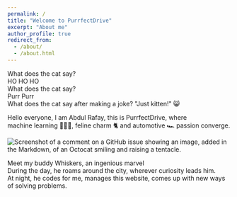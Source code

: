 ```yaml
---
permalink: /
title: "Welcome to PurrfectDrive"
excerpt: "About me"
author_profile: true
redirect_from: 
  - /about/
  - /about.html
---
```


What does the cat say?  
HO HO HO  
What does the cat say?  
Purr Purr  
What does the cat say after making a joke? "Just kitten!" 😸

Hello everyone, I am Abdul Rafay, this is PurrfectDrive, where  
machine learning 👨🏻‍💻, feline charm 🐈 and automotive 🏎 passion converge. 

![Screenshot of a comment on a GitHub issue showing an image, added in the Markdown, of an Octocat smiling and raising a tentacle.](https://github.com/abdrafayy/my-website/blob/master/images/octocat.png)

Meet my buddy Whiskers, an ingenious marvel  
During the day, he roams around the city, wherever curiosity leads him.  
At night, he codes for me, manages this website, comes up with new ways of solving problems.



